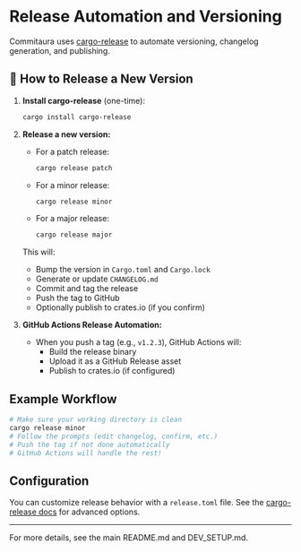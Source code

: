 # Release Automation and Versioning

Commitaura uses [cargo-release](https://github.com/crate-ci/cargo-release) to automate versioning, changelog generation, and publishing.

## 🚀 How to Release a New Version

1. **Install cargo-release** (one-time):
   ```sh
   cargo install cargo-release
   ```

2. **Release a new version:**
   - For a patch release:
     ```sh
     cargo release patch
     ```
   - For a minor release:
     ```sh
     cargo release minor
     ```
   - For a major release:
     ```sh
     cargo release major
     ```

   This will:
   - Bump the version in `Cargo.toml` and `Cargo.lock`
   - Generate or update `CHANGELOG.md`
   - Commit and tag the release
   - Push the tag to GitHub
   - Optionally publish to crates.io (if you confirm)

3. **GitHub Actions Release Automation:**
   - When you push a tag (e.g., `v1.2.3`), GitHub Actions will:
     - Build the release binary
     - Upload it as a GitHub Release asset
     - Publish to crates.io (if configured)

## Example Workflow

```sh
# Make sure your working directory is clean
cargo release minor
# Follow the prompts (edit changelog, confirm, etc.)
# Push the tag if not done automatically
# GitHub Actions will handle the rest!
```

## Configuration

You can customize release behavior with a `release.toml` file. See the [cargo-release docs](https://github.com/crate-ci/cargo-release) for advanced options.

---

For more details, see the main README.md and DEV_SETUP.md.
